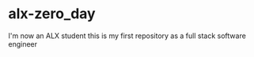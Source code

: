# alx-zero_day
I'm now an ALX student this is my first repository as a full stack software engineer
